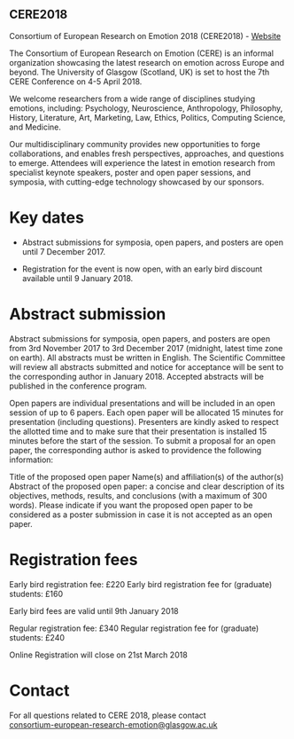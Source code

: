 CERE2018
---

Consortium of European Research on Emotion 2018 (CERE2018) - [Website](http://www.cere-emotionconferences.org/)

The Consortium of European Research on Emotion (CERE) is an informal organization
showcasing the latest research on emotion across Europe and beyond.
The University of Glasgow (Scotland, UK) is set to host the 7th CERE Conference
on 4-5 April 2018.

We welcome researchers from a wide range of disciplines studying emotions, including:
Psychology,
Neuroscience,
Anthropology,
Philosophy,
History,
Literature,
Art,
Marketing,
Law,
Ethics,
Politics,
Computing Science, and
Medicine.


Our multidisciplinary community provides new opportunities to forge collaborations,
and enables fresh perspectives, approaches, and questions to emerge.
Attendees will experience the latest in emotion research from specialist keynote
speakers, poster and open paper sessions, and symposia, with cutting-edge
technology showcased by our sponsors.

# Key dates
- Abstract submissions for symposia, open papers, and posters are open until 7 December 2017.

- Registration for the event is now open, with an early bird discount available until 9 January 2018.

# Abstract submission

Abstract submissions for symposia, open papers, and posters are open
from 3rd November 2017 to 3rd December 2017 (midnight, latest time zone on earth).
All abstracts must be written in English. The Scientific Committee will review all
abstracts submitted and notice for acceptance will be sent to the corresponding
author in January 2018. Accepted abstracts will be published in the conference program.

Open papers are individual presentations and will be included in an open session
of up to 6 papers. Each open paper will be allocated 15 minutes for presentation
(including questions). Presenters are kindly asked to respect the allotted time
and to make sure that their presentation is installed 15 minutes before the
start of the session. To submit a proposal for an open paper, the corresponding
author is asked to providence the following information:

Title of the proposed open paper
Name(s) and affiliation(s) of the author(s)
Abstract of the proposed open paper: a concise and clear description of its
objectives, methods, results, and conclusions (with a maximum of 300 words).
Please indicate if you want the proposed open paper to be considered as a
poster submission in case it is not accepted as an open paper.


# Registration fees
Early bird registration fee: £220
Early bird registration fee for (graduate) students: £160

Early bird fees are valid until 9th January 2018

Regular registration fee: £340
Regular registration fee for (graduate) students: £240

Online Registration will close on 21st March 2018

# Contact

For all questions related to CERE 2018, please contact  
consortium-european-research-emotion@glasgow.ac.uk
